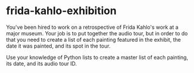 # frida-kahlo-exhibition
 
You've been hired to work on a retrospective of Frida Kahlo's work at a major museum. Your job is to put together the audio tour, but in order to do that you need to create a list of each painting featured in the exhibit, the date it was painted, and its spot in the tour.

Use your knowledge of Python lists to create a master list of each painting, its date, and its audio tour ID.
